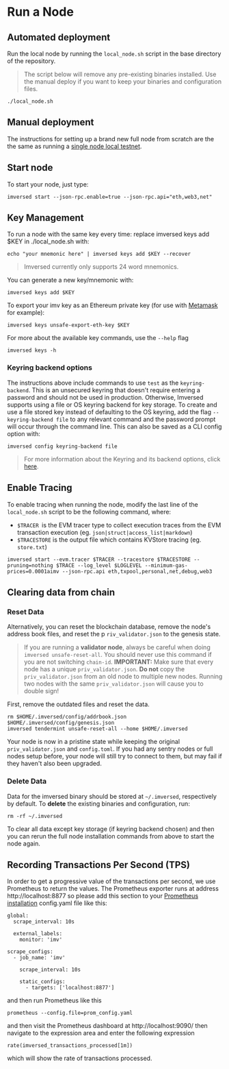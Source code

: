 # Run a Node

## Automated deployment
Run the local node by running the `local_node.sh` script in the base directory of the repository.

> The script below will remove any pre-existing binaries installed. Use the manual deploy if you want to keep your binaries and configuration files.

```text
./local_node.sh
```
## Manual deployment
The instructions for setting up a brand new full node from scratch are the the same as running a [single node local testnet](https://docs.imversed.com/developers/localnet/single_node.html#manual-localnet).

## Start node
To start your node, just type:

```text
imversed start --json-rpc.enable=true --json-rpc.api="eth,web3,net"
```

## Key Management
To run a node with the same key every time: replace imversed keys add $KEY in ./local_node.sh with:

```text
echo "your mnemonic here" | imversed keys add $KEY --recover
```

> Imversed currently only supports 24 word mnemonics.

You can generate a new key/mnemonic with:

```text
imversed keys add $KEY
```

To export your imv key as an Ethereum private key (for use with [Metamask](https://docs.imversed.com/users/wallets/metamask.html) for example):

```text
imversed keys unsafe-export-eth-key $KEY
```

For more about the available key commands, use the `--help` flag

```text
imversed keys -h
```

### Keyring backend options
The instructions above include commands to use `test` as the `keyring-backend`. This is an unsecured keyring that doesn't require entering a password and should not be used in production. Otherwise, Imversed supports using a file or OS keyring backend for key storage. To create and use a file stored key instead of defaulting to the OS keyring, add the flag `--keyring-backend file` to any relevant command and the password prompt will occur through the command line. This can also be saved as a CLI config option with:

```text
imversed config keyring-backend file
```

> For more information about the Keyring and its backend options, click [here](https://docs.imversed.com/users/keys/keyring.html).

## Enable Tracing
To enable tracing when running the node, modify the last line of the `local_node.sh` script to be the following command, where:
* `$TRACER `is the EVM tracer type to collect execution traces from the EVM transaction execution (eg. `json|struct|access_list|markdown`)
* `$TRACESTORE` is the output file which contains KVStore tracing (eg. `store.txt`)

```text
imversed start --evm.tracer $TRACER --tracestore $TRACESTORE --pruning=nothing $TRACE --log_level $LOGLEVEL --minimum-gas-prices=0.0001aimv --json-rpc.api eth,txpool,personal,net,debug,web3
```

## Clearing data from chain

### Reset Data
Alternatively, you can reset the blockchain database, remove the node's address book files, and reset the p `riv_validator.json` to the genesis state.

> If you are running a **validator node**, always be careful when doing `imversed unsafe-reset-all`. You should never use this command if you are not switching `chain-id`.
> **IMPORTANT:** Make sure that every node has a unique `priv_validator.json`. **Do not** copy the `priv_validator.json` from an old node to multiple new nodes. Running two nodes with the same `priv_validator.json` will cause you to double sign!

First, remove the outdated files and reset the data.

```text
rm $HOME/.imversed/config/addrbook.json $HOME/.imversed/config/genesis.json
imversed tendermint unsafe-reset-all --home $HOME/.imversed
```
Your node is now in a pristine state while keeping the original `priv_validator.json` and `config.toml`. If you had any sentry nodes or full nodes setup before, your node will still try to connect to them, but may fail if they haven't also been upgraded.

### Delete Data
Data for the imversed binary should be stored at `~/.imversed`, respectively by default. To **delete** the existing binaries and configuration, run:

```text
rm -rf ~/.imversed
```

To clear all data except key storage (if keyring backend chosen) and then you can rerun the full node installation commands from above to start the node again.

## Recording Transactions Per Second (TPS)

In order to get a progressive value of the transactions per second, we use Prometheus to return the values. The Prometheus exporter runs at address http://localhost:8877 so please add this section to your [Prometheus installation](https://opencensus.io/codelabs/prometheus/#1) config.yaml file like this:

```text
global:
  scrape_interval: 10s

  external_labels:
    monitor: 'imv'

scrape_configs:
  - job_name: 'imv'

    scrape_interval: 10s

    static_configs:
      - targets: ['localhost:8877']
```

and then run Prometheus like this

```text
prometheus --config.file=prom_config.yaml
```

and then visit the Prometheus dashboard at http://localhost:9090/ then navigate to the expression area and enter the following expression

```text
rate(imversed_transactions_processed[1m])
```

which will show the rate of transactions processed.